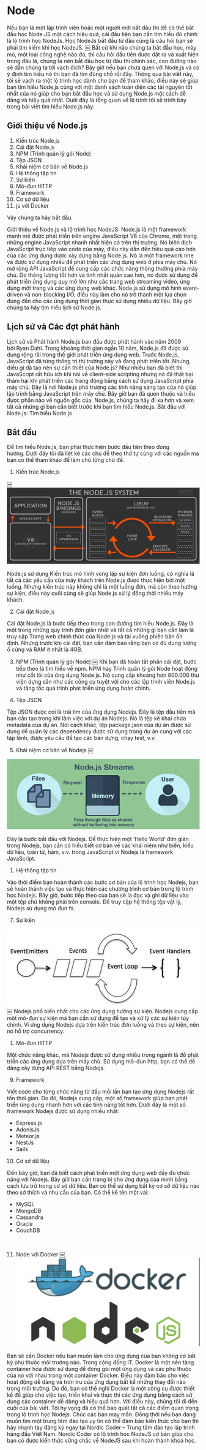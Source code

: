 # Node

Nếu bạn là một lập trình viên hoặc một người mới bắt đầu thì để có thể bắt đầu học Node.JS một cách hiệu quả, cái đầu tiên bạn cần tìm hiểu đó chính là lộ trình học NodeJs. Học NodeJs bắt đầu từ đâu cũng là câu hỏi bạn sẽ phải tìm kiếm khi học NodeJS.
￼
Bất cứ khi nào chúng ta bắt đầu học, mày mò, một loại công nghệ nào đó, thì câu hỏi đầu tiên được đặt ra và xuất hiện trong đầu là, chúng ta nên bắt đầu học từ đâu thì chính xác, con đường nào sẽ dẫn chúng ta tới vạch đích? Bây giờ nếu bạn chưa quen với Node.js và có ý định tìm hiểu nó thì bạn đã tìm đúng chỗ rồi đấy. Thông qua bài viết này, tôi sẽ vạch ra một lộ trình học dành cho bạn để tham khảo, điều này sẽ giúp bạn tìm hiểu Node.js cùng với một danh sách toàn diện các tài nguyên tốt nhất của nó giúp cho bạn bắt đầu học và sử dụng Node.js một cách dễ dàng và hiệu quả nhất.
Dưới đây là tổng quan về lộ trình tôi sẽ trình bày trong bài viết tìm hiểu Node.js này:

## Giới thiệu về Node.js

1. Kiến trúc Node.js
2. Cài đặt Node.js
3. NPM (Trình quản lý gói Node)
4. Tệp JSON
5. Khái niệm cơ bản về Node.js
6. Hệ thống tập tin
7. Sự kiện
8. Mô-đun HTTP
9. Framework
10. Cơ sở dữ liệu
11. js với Docker

Vậy chúng ta hãy bắt đầu.

Giới thiệu về Node.js và lộ trình học NodeJS:
Node.js là một framework mạnh mẽ được phát triển trên engine JavaScript V8 của Chrome, một trong những engine JavaScript nhanh nhất hiện có trên thị trường. Nó biên dịch JavaScript trực tiếp vào code của máy, điều này dẫn đến hiệu quả cao hơn của các ứng dụng được xây dựng bằng Node.js. Nó là một framework nhẹ và được sử dụng nhiều để phát triển các ứng dụng web ở phía máy chủ. Nó mở rộng API JavaScript để cung cấp các chức năng thông thường phía máy chủ.
Do thông lượng tốt hơn và tính nhất quán cao hơn, nó được sử dụng để phát triển ứng dụng quy mô lớn như các trang web streaming video, ứng dụng một trang và các ứng dụng web khác. Node.js sử dụng mô hình event-driven và non-blocking I/O, điều này làm cho nó trở thành một lựa chọn đúng đắn cho các ứng dụng thời gian thực sử dụng nhiều dữ liệu.
Bây giờ chúng ta hãy tìm hiểu lịch sử Node.js.

## Lịch sử và Các đợt phát hành

Lịch sử và Phát hành
Node.js ban đầu được phát hành vào năm 2009 bởi Ryan Dahl. Trong khoảng thời gian ngắn 10 năm, Node.js đã được sử dụng rộng rãi trong thế giới phát triển ứng dụng web. Trước Node.js, JavaScript đã từng thống trị thị trường này và đang phát triển tốt. Nhưng, điều gì đã tạo nên sự cần thiết của Node.js?
Như nhiều bạn đã biết thì JavaScript rất hữu ích khi nói về client-side scripting nhưng nó đã thất bại thảm hại khi phát triển các trang động bằng cách sử dụng JavaScript phía máy chủ. Đây là nơi Node.js phô trương các tính năng sáng tạo của nó giúp lập trình bằng JavaScript trên máy chủ.
Bây giờ bạn đã quen thuộc và hiểu được phần nào về nguồn gốc của  Node.js, chúng ta hãy đi xa hơn và xem tất cả những gì bạn cần biết trước khi bạn tìm hiểu Node.js.
Bắt đầu với Node.js: Tìm hiểu Node.js

## Bắt đầu

Để tìm hiểu Node.js, bạn phải thực hiện bước đầu tiên theo đúng hướng. Dưới đây tôi đã liệt kê các chủ đề theo thứ tự cùng với các nguồn mà bạn có thể tham khảo để làm chủ từng chủ đề.

1. Kiến trúc Node.js

￼<img src="./images/40-nodejs-kien-truc.jpeg">

Node.js sử dụng Kiến trúc mô hình vòng lặp sự kiện đơn luồng, có nghĩa là tất cả các yêu cầu của máy khách trên Node.js được thực hiện bởi một luồng. Nhưng kiến trúc này không chỉ là một luồng đơn, mà còn theo hướng sự kiện, điều này cuối cùng sẽ giúp Node.js xử lý đồng thời nhiều máy khách.

2. Cài đặt Node.js

Cài đặt Node.js là bước tiếp theo trong con đường tìm hiểu Node.js. Đây là một trong những quy trình đơn giản nhất và tất cả những gì bạn cần làm là truy cập Trang web chính thức của Node.js và tải xuống phiên bản ổn định. Nhưng trước khi cài đặt, bạn cần đảm bảo rằng bạn có đủ dung lượng ổ cứng và RAM ít nhất là 4GB.

3. NPM (Trình quản lý gói Node)
￼
Khi bạn đã hoàn tất phần cài đặt, bước tiếp theo là tìm hiểu về npm. NPM hay Trình quản lý gói Node hoạt động như cốt lõi của ứng dụng Node.js. Nó cung cấp khoảng hơn 800.000 thư viện dựng sẵn như các công cụ tuyệt vời cho các lập trình viên Node.js và tăng tốc quá trình phát triển ứng dụng hoàn chỉnh.

4. Tệp JSON

Tệp JSON được coi là trái tim của ứng dụng Nodejs. Đây là tệp đầu tiên mà bạn cần tạo trong khi làm việc với dự án Nodejs. Nó là tệp kê khai chứa metadata của dự án. Nói cách khác, tệp package.json của dự án được sử dụng để quản lý các dependency được sử dụng trong dự án cùng với các tập lệnh, được yêu cầu để tạo các bản dựng, chạy test, v.v.

5. Khái niệm cơ bản về Nodejs
￼
<img src="./images/40-Nodejs-Basics.jpeg">

Đây là bước bắt đầu với Nodejs. Để thực hiện một ‘Hello World’ đơn giản trong Nodejs, bạn cần có hiểu biết cơ bản về các khái niệm như biến, kiểu dữ liệu, toán tử, hàm, v.v. trong JavaScript vì Nodejs là framework JavaScript.

1. Hệ thống tập tin

Vào thời điểm bạn hoàn thành các bước cơ bản của lộ trình học Nodejs, bạn sẽ hoàn thành việc tạo và thực hiện các chương trình cơ bản trong lộ trình học Nodejs. Bây giờ, bước tiếp theo của bạn sẽ là đọc và ghi dữ liệu vào một tệp chứ không phải trên console. Để truy cập hệ thống tệp vật lý, Nodejs sử dụng mô đun fs.

7. Sự kiện

<img src="./images/40-nodejs-event.jpeg">
￼
Nodejs phổ biến nhất cho các ứng dụng hướng sự kiện. Nodejs cung cấp một mô-đun sự kiện mà bạn cần sử dụng để tạo và xử lý các sự kiện tùy chỉnh. Vì ứng dụng Nodejs dựa trên kiến trúc đơn luồng và theo sự kiện, nên nó hỗ trợ concurrency.

1. Mô-đun HTTP

Một chức năng khác, mà Nodejs được sử dụng nhiều trong ngành là để phát triển các ứng dụng dựa trên máy chủ. Sử dụng mô-đun http, bạn có thể dễ dàng xây dựng API REST bằng Nodejs.

9. Framework

Viết code cho từng chức năng từ đầu mỗi lần bạn tạo ứng dụng Nodejs rất tốn thời gian. Do đó, Nodejs cung cấp, một số framework giúp bạn phát triển ứng dụng nhanh hơn với các tính năng tốt hơn. Dưới đây là một số framework Nodejs được sử dụng nhiều nhất:

* Express.js
* AdonisJs
* Meteor.js
* NestJs
* Sails

10. Cơ sở dữ liệu

Đến bây giờ, bạn đã biết cách phát triển một ứng dụng web đầy đủ chức năng với Nodejs. Bây giờ bạn cần trang bị cho ứng dụng của mình bằng cách lưu trữ trong cơ sở dữ liệu. Bạn có thể sử dụng bất kỳ cơ sở dữ liệu nào theo sở thích và nhu cầu của bạn. Có thể kể tên một vài:

* MySQL
* MongoDB
* Cassandra
* Oracle
* CouchDB
</br>

11. Node với Docker
￼
<img src="./images/40-nodejs-docker.png"> </br>

Bạn sẽ cần Docker nếu bạn muốn làm cho ứng dụng của bạn không có bất kỳ phụ thuộc môi trường nào. Trong cộng đồng IT, Docker là một nền tảng container hóa được sử dụng để đóng gói một ứng dụng và các phụ thuộc của nó với nhau trong một container Docker. Điều này đảm bảo cho việc hoạt động dễ dàng và trơn tru của ứng dụng bất kể những thay đổi nào trong môi trường. Do đó, bạn có thể nghĩ Docker là một công cụ được thiết kế để giúp cho việc tạo, triển khai và thực thi các ứng dụng bằng cách sử dụng các container dễ dàng và hiệu quả hơn.
Với điều này, chúng tôi đi đến cuối của bài viết. Tôi hy vọng đã có thể bao quát tất cả các điểm quan trọng trong lộ trình học Nodejs. Chúc các bạn may mắn.
Đồng thời nếu bạn đang muốn tìm một trung tâm đào tạo uy tín có thể đảm bảo kiến thức cho bạn thì hãy nhanh tay đăng ký ngay tại Nordic Coder – Trung tâm đào tạo lập trình hàng đầu Việt Nam. Nordic Coder có lộ trình học NodeJS cơ bản giúp cho bạn có được kiến thức vững chắc về NodeJS sau khi hoàn thành khoá học.
